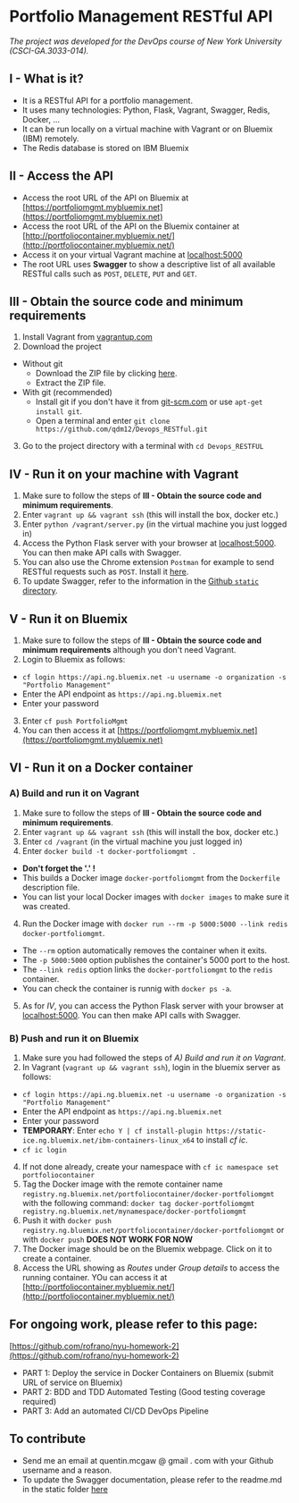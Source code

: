 # Portfolio Management RESTful API
*The project was developed for the DevOps course of New York University (CSCI-GA.3033-014).*

## I - What is it?
- It is a RESTful API for a portfolio management.
- It uses many technologies: Python, Flask, Vagrant, Swagger, Redis, Docker, ...
- It can be run locally on a virtual machine with Vagrant or on Bluemix (IBM) remotely.
- The Redis database is stored on IBM Bluemix

## II - Access the API
- Access the root URL of the API on Bluemix at [https://portfoliomgmt.mybluemix.net](https://portfoliomgmt.mybluemix.net)
- Access the root URL of the API on the Bluemix container at [http://portfoliocontainer.mybluemix.net/](http://portfoliocontainer.mybluemix.net/)
- Access it on your virtual Vagrant machine at [localhost:5000](localhost:5000)
- The root URL uses **Swagger** to show a descriptive list of all available RESTful calls such as `POST`, `DELETE`, `PUT` and `GET`.

## III - Obtain the source code and minimum requirements
1. Install Vagrant from [vagrantup.com](https://www.vagrantup.com/downloads.html)
2. Download the project
  - Without git
    - Download the ZIP file by clicking [here](https://github.com/qdm12/Devops_RESTful/archive/master.zip).
    - Extract the ZIP file.
  - With git (recommended)
    - Install git if you don't have it from [git-scm.com](https://git-scm.com/downloads) or use `apt-get install git`.
    - Open a terminal and enter `git clone https://github.com/qdm12/Devops_RESTful.git`
3. Go to the project directory with a terminal with `cd Devops_RESTFUL`

## IV - Run it on your machine with Vagrant
1. Make sure to follow the steps of **III - Obtain the source code and minimum requirements**. 
2. Enter `vagrant up && vagrant ssh` (this will install the box, docker etc.)
3. Enter `python /vagrant/server.py` (in the virtual machine you just logged in)
4. Access the Python Flask server with your browser at [localhost:5000](localhost:5000). You can then make API calls with Swagger.
5. You can also use the Chrome extension `Postman` for example to send RESTful requests such as `POST`. Install it [here](https://chrome.google.com/webstore/detail/postman/fhbjgbiflinjbdggehcddcbncdddomop?hl=en).
6. To update Swagger, refer to the information in the [Github `static` directory](https://github.com/qdm12/Devops_RESTful/tree/master/static).

## V - Run it on Bluemix
1. Make sure to follow the steps of **III - Obtain the source code and minimum requirements** although you don't need Vagrant.
2. Login to Bluemix as follows:
  - `cf login https://api.ng.bluemix.net -u username -o organization -s "Portfolio Management"`
  - Enter the API endpoint as `https://api.ng.bluemix.net`
  - Enter your password
3. Enter `cf push PortfolioMgmt`
4. You can then access it at [https://portfoliomgmt.mybluemix.net](https://portfoliomgmt.mybluemix.net)


## VI - Run it on a Docker container

### A) Build and run it on Vagrant
1. Make sure to follow the steps of **III - Obtain the source code and minimum requirements**. 
2. Enter `vagrant up && vagrant ssh` (this will install the box, docker etc.)
3. Enter `cd /vagrant` (in the virtual machine you just logged in)
4. Enter `docker build -t docker-portfoliomgmt .`
  - **Don't forget the '.' !**
  - This builds a Docker image `docker-portfoliomgmt` from the `Dockerfile` description file.
  - You can list your local Docker images with `docker images` to make sure it was created.
4. Run the Docker image with `docker run --rm -p 5000:5000 --link redis docker-portfoliomgmt`.
  - The `--rm` option automatically removes the container when it exits.
  - The `-p 5000:5000` option publishes the container's 5000 port to the host.
  - The `--link redis` option links the `docker-portfoliomgmt` to the `redis` container.
  - You can check the container is runnig with `docker ps -a`.
5. As for *IV*, you can access the Python Flask server with your browser at [localhost:5000](localhost:5000). You can then make API calls with Swagger.

### B) Push and run it on Bluemix
1. Make sure you had followed the steps of *A) Build and run it on Vagrant*.
2. In Vagrant (`vagrant up && vagrant ssh`), login in the bluemix server as follows:
  - `cf login https://api.ng.bluemix.net -u username -o organization -s "Portfolio Management"`
  - Enter the API endpoint as `https://api.ng.bluemix.net`
  - Enter your password
  - **TEMPORARY**: Enter `echo Y | cf install-plugin https://static-ice.ng.bluemix.net/ibm-containers-linux_x64` to install *cf ic*.
  - `cf ic login`
4. If not done already, create your namespace with `cf ic namespace set portfoliocontainer`
5. Tag the Docker image with the remote container name `registry.ng.bluemix.net/portfoliocontainer/docker-portfoliomgmt` with the following command: `docker tag docker-portfoliomgmt registry.ng.bluemix.net/mynamespace/docker-portfoliomgmt`
6. Push it with `docker push registry.ng.bluemix.net/portfoliocontainer/docker-portfoliomgmt` or with `docker push` **DOES NOT WORK FOR NOW**
7. The Docker image should be on the Bluemix webpage. Click on it to create a container.
8. Access the URL showing as *Routes* under *Group details* to access the running container. YOu can access it at [http://portfoliocontainer.mybluemix.net/](http://portfoliocontainer.mybluemix.net/)

## For ongoing work, please refer to this page:
[https://github.com/rofrano/nyu-homework-2](https://github.com/rofrano/nyu-homework-2)
- PART 1: Deploy the service in Docker Containers on Bluemix (submit URL of service on Bluemix)
- PART 2: BDD and TDD Automated Testing (Good testing coverage required)
- PART 3: Add an automated CI/CD DevOps Pipeline

## To contribute
- Send me an email at quentin.mcgaw @ gmail . com with your Github username and a reason.
- To update the Swagger documentation, please refer to the readme.md in the static folder [here](https://github.com/qdm12/Devops_RESTful/tree/master/static)
